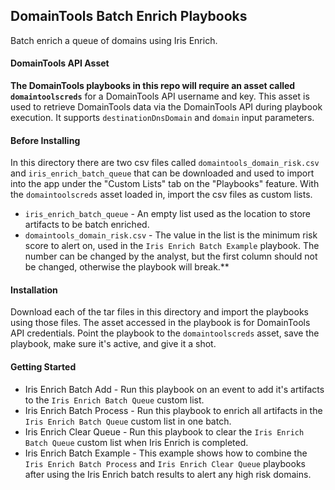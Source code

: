 ## DomainTools Batch Enrich Playbooks

Batch enrich a queue of domains using Iris Enrich.

#### DomainTools API Asset

**The DomainTools playbooks in this repo will require an asset called `domaintoolscreds`** for a DomainTools API username and key. This asset is used to retrieve DomainTools data via the DomainTools API during playbook execution. It supports `destinationDnsDomain` and `domain` input parameters.
<br>

#### Before Installing

In this directory there are two csv files called `domaintools_domain_risk.csv` and `iris_enrich_batch_queue` that can be downloaded and used to import into the app under the "Custom Lists" tab on the "Playbooks" feature. With the `domaintoolscreds` asset loaded in, import the csv files as custom lists.
* `iris_enrich_batch_queue` - An empty list used as the location to store artifacts to be batch enriched. 
* `domaintools_domain_risk.csv` - The value in the list is the minimum risk score to alert on, used in the `Iris Enrich Batch Example` playbook. The number can be changed by the analyst, but the first column should not be changed, otherwise the playbook will break.**

#### Installation

Download each of the tar files in this directory and import the playbooks using those files. The asset accessed in the playbook is for DomainTools API credentials. Point the playbook to the `domaintoolscreds` asset, save the playbook, make sure it's active, and give it a shot.

#### Getting Started

* Iris Enrich Batch Add - Run this playbook on an event to add it's artifacts to the `Iris Enrich Batch Queue` custom list.
* Iris Enrich Batch Process - Run this playbook to enrich all artifacts in the `Iris Enrich Batch Queue` custom list in one batch.
* Iris Enrich Clear Queue - Run this playbook to clear the `Iris Enrich Batch Queue` custom list when Iris Enrich is completed.
* Iris Enrich Batch Example - This example shows how to combine the `Iris Enrich Batch Process` and `Iris Enrich Clear Queue` playbooks after using the Iris Enrich batch results to alert any high risk domains.  
